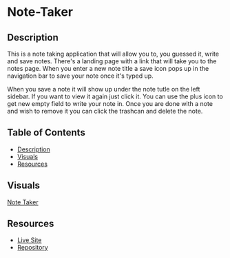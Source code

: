 # Note-Taker

## Description

This is a note taking application that will allow you to, you guessed it, write and save notes. There's a landing page with a link that will take you to the notes page. When you enter a new note title a save icon pops up in the navigation bar to save your note once it's typed up. 

When you save a note it will show up under the note tutle on the left sidebar. If you want to view it again just click it. You can use the plus icon to get new empty field to write your note in. Once you are done with a note and wish to remove it you can click the trashcan and delete the note. 

## Table of Contents 
- [Description](#description)
- [Visuals](#visuals)
- [Resources](#resources)

## Visuals

[Note Taker](https://www.awesomescreenshot.com/video/9600503?key=fd5db1898aec66039b9b3ec70650ea1a)

## Resources

- [Live Site](https://limitless-falls-71753.herokuapp.com/)
- [Repository](https://github.com/grilledcheeseplease/Note-Taker)